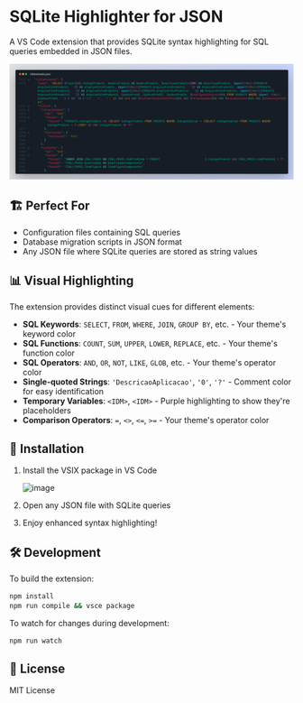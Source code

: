 # SQLite Highlighter for JSON

A VS Code extension that provides SQLite syntax highlighting for SQL queries embedded in JSON files.

![Preview](preview.webp)

## 🏗️ Perfect For

- Configuration files containing SQL queries
- Database migration scripts in JSON format
- Any JSON file where SQLite queries are stored as string values

## 📊 Visual Highlighting

The extension provides distinct visual cues for different elements:

- **SQL Keywords**: `SELECT`, `FROM`, `WHERE`, `JOIN`, `GROUP BY`, etc. - Your theme's keyword color
- **SQL Functions**: `COUNT`, `SUM`, `UPPER`, `LOWER`, `REPLACE`, etc. - Your theme's function color
- **SQL Operators**: `AND`, `OR`, `NOT`, `LIKE`, `GLOB`, etc. - Your theme's operator color
- **Single-quoted Strings**: `'DescricaoAplicacao'`, `'0'`, `'?'` - Comment color for easy identification
- **Temporary Variables**: `<IDM>`, `<IDM>` - Purple highlighting to show they're placeholders
- **Comparison Operators**: `=`, `<>`, `<=`, `>=` - Your theme's operator color

## 🚀 Installation

1. Install the VSIX package in VS Code
   
   <img width="658" height="332" alt="image" src="https://github.com/user-attachments/assets/e79ea908-fc5b-45ff-8af0-22dffb936093" />
3. Open any JSON file with SQLite queries
4. Enjoy enhanced syntax highlighting!

## 🛠️ Development

To build the extension:

```bash
npm install
npm run compile && vsce package
```

To watch for changes during development:

```bash
npm run watch
```

## 📄 License

MIT License
